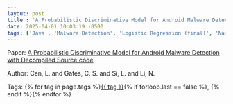 ```yaml
---
layout: post
title : 'A Probabilistic Discriminative Model for Android Malware Detection with Decompiled Source code'
date: 2025-04-01 10:03:19 -0500
tags: ['Java', 'Malware Detection', 'Logistic Regression (final)', 'Naive Bayes (final)', 'Tokenizer']
---
```

Paper: [A Probabilistic Discriminative Model for Android Malware Detection with Decompiled Source code](https://ieeexplore-ieee-org.proxy.library.nd.edu/document/6894210)

Author: Cen, L. and Gates, C. S. and Si, L. and Li, N.




 Tags: 
    <span>
    {% for tag in page.tags %}<a href="{{ site.baseurl }}tags/#{{ tag | slugify }}">{{ tag }}</a>{% if forloop.last == false %}, {% endif %}{% endfor %}
    </span>
